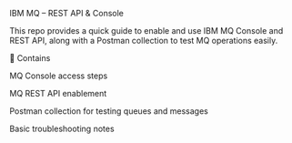 IBM MQ – REST API & Console

This repo provides a quick guide to enable and use IBM MQ Console and REST API, along with a Postman collection to test MQ operations easily.

📌 Contains

MQ Console access steps

MQ REST API enablement

Postman collection for testing queues and messages

Basic troubleshooting notes
